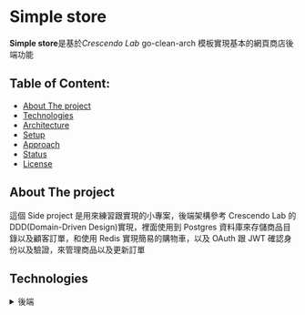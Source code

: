 # Simple store

**Simple store**是基於*Crescendo Lab* go-clean-arch 模板實現基本的網頁商店後端功能

## Table of Content:

- [About The project](#about-the-project)
- [Technologies](#technologies)
- [Architecture](#screenshots)
- [Setup](#setup)
- [Approach](#approach)
- [Status](#status)
- [License](#license)

## About The project

這個 Side project 是用來練習跟實現的小專案，後端架構參考 Crescendo Lab 的 DDD(Domain-Driven Design)實現，裡面使用到 Postgres 資料庫來存儲商品目錄以及顧客訂單，和使用 Redis 實現簡易的購物車，以及 OAuth 跟 JWT 確認身份以及驗證，來管理商品以及更新訂單

## Technologies

<details>
<summary>後端</summary>

- [Golang](https://go.dev): ^1.17
- [gin](https://github.com/gin-gonic/gin): ~1.7.7
- [viper](https://github.com/spf13/viper): ~1.15.0
- [cobra](https://github.com/spf13/cobra): ~1.6.1
- [oauth](https://github.com/golang/oauth2): ~7.0

<details>

<details>
<summary>日誌文件</summary>

- [swagger](https://github.com/swaggo/swag): ~1.8.1
- [zerolog](https://github.com/rs/zerolog): ~1.26.1
<details>

<details><summary>資料庫</summary>

- [postgres](https://github.com/swaggo/swag):
- [redis](https://github.com/rs/zerolog):
- [sqlc](https://github.com/rs/zerolog):
- [migrations](https://github.com/rs/zerolog):
<details>

<details><summary>測試</summary>

- [testify](https://github.com/stretchr/testify): ^1.8.0
- [mockgen](https://github.com/golang/mock): ~1.6.0
- [testfixtures](https://github.com/go-testfixtures/testfixtures): ^3.8.0
- [migrate](https://github.com/golang-migrate/migrate): ^4.15.0
- [dockertest](https://github.com/ory/dockertest): ^3.9.0
<details>ㄋ

## Architecture

## Setup

- 啟動資料庫 : 啟動 postgres 跟 redis
  ```sh
  npm install npm@latest -g
  ```
  docker-compose up
- 建立資料庫表格
  make migrateup
- 運行後端
  go run main.go

## Approach

- 用 migrations 來創建跟版控資料庫，以及不使用 GORM，改用 sqlc 來自動產生 sql 程式碼跟提升對 db 操作效能。
- 在 router 內寫 swagger 的註解讓自動產生 api 的相關資訊，以及在使用 zerolog 日誌庫，搜集 API 相關訊息
- 使用 gin 框架來開發後端，以及使用 viper 跟 cobra 自動產生 CMD 與抓取 config，在 middleware 裡添加 google 的 ouath 認證

## Status
